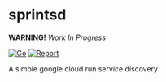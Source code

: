 # sprintsd
**WARNING!** *Work In Progress*

[![Go](https://github.com/royge/sprintsd/actions/workflows/go.yml/badge.svg)](https://github.com/royge/sprintsd/actions/workflows/go.yml)
[![Report](https://goreportcard.com/badge/github.com/royge/sprintsd)](https://goreportcard.com/report/github.com/royge/sprintsd)

A simple google cloud run service discovery
